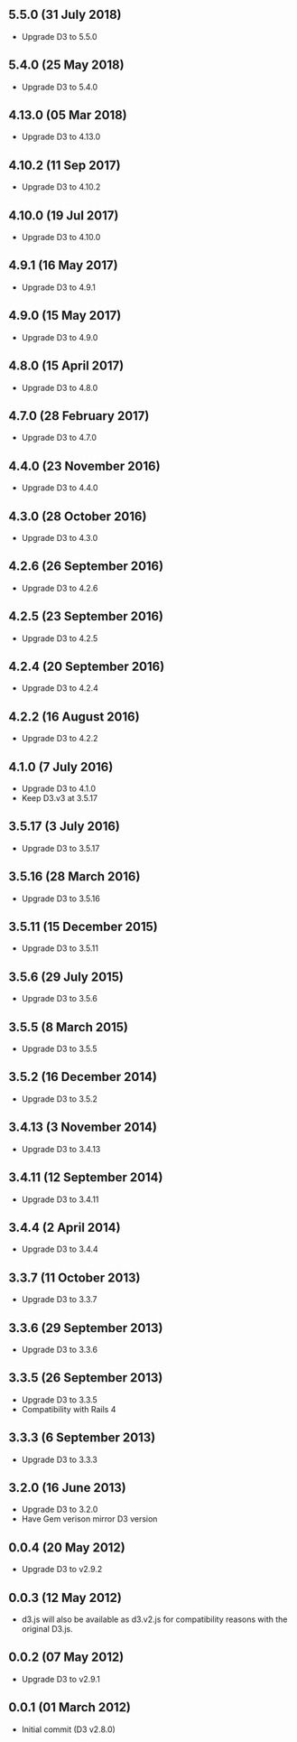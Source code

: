 ## 5.5.0 (31 July 2018)
* Upgrade D3 to 5.5.0

## 5.4.0 (25 May 2018)
* Upgrade D3 to 5.4.0

## 4.13.0 (05 Mar 2018)
* Upgrade D3 to 4.13.0

## 4.10.2 (11 Sep 2017)
* Upgrade D3 to 4.10.2

## 4.10.0 (19 Jul 2017)
* Upgrade D3 to 4.10.0

## 4.9.1 (16 May 2017)
* Upgrade D3 to 4.9.1

## 4.9.0 (15 May 2017)
* Upgrade D3 to 4.9.0

## 4.8.0 (15 April 2017)
* Upgrade D3 to 4.8.0

## 4.7.0 (28 February 2017)
* Upgrade D3 to 4.7.0

## 4.4.0 (23 November 2016)
* Upgrade D3 to 4.4.0

## 4.3.0 (28 October 2016)
* Upgrade D3 to 4.3.0

## 4.2.6 (26 September 2016)
* Upgrade D3 to 4.2.6

## 4.2.5 (23 September 2016)
* Upgrade D3 to 4.2.5

## 4.2.4 (20 September 2016)
* Upgrade D3 to 4.2.4

## 4.2.2 (16 August 2016)
* Upgrade D3 to 4.2.2

## 4.1.0 (7 July 2016)
* Upgrade D3 to 4.1.0
* Keep D3.v3 at 3.5.17

## 3.5.17 (3 July 2016)
* Upgrade D3 to 3.5.17

## 3.5.16 (28 March 2016)
* Upgrade D3 to 3.5.16

## 3.5.11 (15 December 2015)
* Upgrade D3 to 3.5.11

## 3.5.6 (29 July 2015)

* Upgrade D3 to 3.5.6

## 3.5.5 (8 March 2015)

* Upgrade D3 to 3.5.5

## 3.5.2 (16 December 2014)

* Upgrade D3 to 3.5.2

## 3.4.13 (3 November 2014)

* Upgrade D3 to 3.4.13

## 3.4.11 (12 September 2014)

* Upgrade D3 to 3.4.11

## 3.4.4 (2 April 2014)

* Upgrade D3 to 3.4.4

## 3.3.7 (11 October 2013)

* Upgrade D3 to 3.3.7

## 3.3.6 (29 September 2013)

* Upgrade D3 to 3.3.6

## 3.3.5 (26 September 2013)

* Upgrade D3 to 3.3.5
* Compatibility with Rails 4

## 3.3.3 (6 September 2013)

* Upgrade D3 to 3.3.3

## 3.2.0 (16 June 2013)

* Upgrade D3 to 3.2.0
* Have Gem verison mirror D3 version

## 0.0.4 (20 May 2012)

* Upgrade D3 to v2.9.2

## 0.0.3 (12 May 2012)

* d3.js will also be available as d3.v2.js for compatibility reasons
  with the original D3.js.

## 0.0.2 (07 May 2012)

* Upgrade D3 to v2.9.1

## 0.0.1 (01 March 2012)

* Initial commit (D3 v2.8.0)
